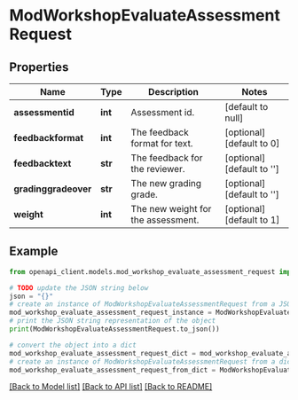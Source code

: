 # ModWorkshopEvaluateAssessmentRequest


## Properties

Name | Type | Description | Notes
------------ | ------------- | ------------- | -------------
**assessmentid** | **int** | Assessment id. | [default to null]
**feedbackformat** | **int** | The feedback format for text. | [optional] [default to 0]
**feedbacktext** | **str** | The feedback for the reviewer. | [optional] [default to '']
**gradinggradeover** | **str** | The new grading grade. | [optional] [default to '']
**weight** | **int** | The new weight for the assessment. | [optional] [default to 1]

## Example

```python
from openapi_client.models.mod_workshop_evaluate_assessment_request import ModWorkshopEvaluateAssessmentRequest

# TODO update the JSON string below
json = "{}"
# create an instance of ModWorkshopEvaluateAssessmentRequest from a JSON string
mod_workshop_evaluate_assessment_request_instance = ModWorkshopEvaluateAssessmentRequest.from_json(json)
# print the JSON string representation of the object
print(ModWorkshopEvaluateAssessmentRequest.to_json())

# convert the object into a dict
mod_workshop_evaluate_assessment_request_dict = mod_workshop_evaluate_assessment_request_instance.to_dict()
# create an instance of ModWorkshopEvaluateAssessmentRequest from a dict
mod_workshop_evaluate_assessment_request_from_dict = ModWorkshopEvaluateAssessmentRequest.from_dict(mod_workshop_evaluate_assessment_request_dict)
```
[[Back to Model list]](../README.md#documentation-for-models) [[Back to API list]](../README.md#documentation-for-api-endpoints) [[Back to README]](../README.md)


